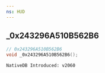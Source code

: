 ```yaml
---
ns: HUD
---
```

## _0x243296A510B562B6

```c
// 0x243296A510B562B6
void _0x243296A510B562B6();
```

```
NativeDB Introduced: v2060
```

